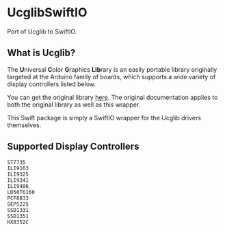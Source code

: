 # UcglibSwiftIO

Port of Ucglib to SwiftIO.

## What is Ucglib?

The **U**niversal **C**olor **G**raphics **Lib**rary is an easily portable library originally targeted at the Arduino family of boards, which supports a wide variety of display controllers listed below.

You can get the original library [here](https://github.com/olikraus/Ucglib_Arduino).
The original documentation applies to both the original library as well as this wrapper.

This Swift package is simply a SwiftIO wrapper for the Ucglib drivers themselves.

## Supported Display Controllers
`ST7735`  
`ILI9163`  
`ILI9325`  
`ILI9341`  
`ILI9486`  
`LD50T6160`  
`PCF8833`  
`SEPS225`  
`SSD1331`  
`SSD1351`  
`HX8352C`  
